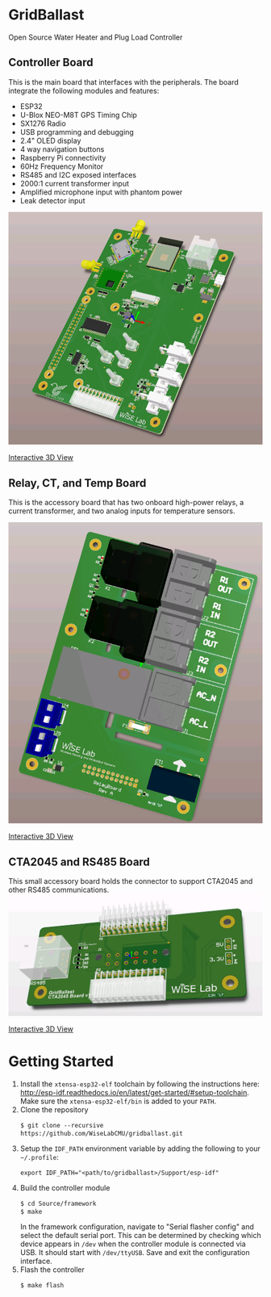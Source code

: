 # GridBallast
Open Source Water Heater and Plug Load Controller

## Controller Board
This is the main board that interfaces with the peripherals.
The board integrate the following modules and features:
* ESP32
* U-Blox NEO-M8T GPS Timing Chip
* SX1276 Radio
* USB programming and debugging
* 2.4" OLED display
* 4 way navigation buttons
* Raspberry Pi connectivity
* 60Hz Frequency Monitor
* RS485 and I2C exposed interfaces
* 2000:1 current transformer input
* Amplified microphone input with phantom power
* Leak detector input

![Controller Board V1 3D](Hardware/Controller/Info/ControllerV1-3D.png)

[Interactive 3D View](Hardware/Controller/Info/PCBv1.stl)

## Relay, CT, and Temp Board
This is the accessory board that has two onboard high-power relays, a current transformer, and two analog inputs for temperature sensors.

![Relay Board V1 3D](Hardware/Relay%20Board/RelayBoardV1-3D.png)

[Interactive 3D View](Hardware/Relay%20Board/RelayBoardV1.stl)

## CTA2045 and RS485 Board
This small accessory board holds the connector to support CTA2045 and other RS485 communications.
![CTA2045 Board V1 3D](Hardware/CTA2045/Info/CTA2045BoardV1-3D.png)

[Interactive 3D View](Hardware/CTA2045/Info/CTA2045v1.stl)

# Getting Started
1. Install the `xtensa-esp32-elf` toolchain by following the instructions here: http://esp-idf.readthedocs.io/en/latest/get-started/#setup-toolchain.
   Make sure the `xtensa-esp32-elf/bin` is added to your `PATH`.
1. Clone the repository
    ```
    $ git clone --recursive https://github.com/WiseLabCMU/gridballast.git
    ```
1. Setup the `IDF_PATH` environment variable by adding the following to your `~/.profile`:
    ```
    export IDF_PATH="<path/to/gridballast>/Support/esp-idf"
    ```
1. Build the controller module
    ```
    $ cd Source/framework
    $ make
    ```
    In the framework configuration, navigate to "Serial flasher config" and select the default serial port. This can be determined by checking which device appears in `/dev` when the controller module is connected via USB. It should start with `/dev/ttyUSB`.
    Save and exit the configuration interface.
1. Flash the controller
    ```
    $ make flash
    ```
